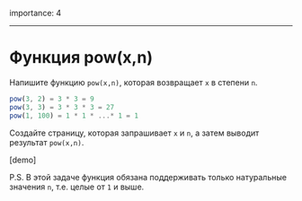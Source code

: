 importance: 4

---

# Функция pow(x,n)

Напишите функцию `pow(x,n)`, которая возвращает `x` в степени `n`.

```js
pow(3, 2) = 3 * 3 = 9
pow(3, 3) = 3 * 3 * 3 = 27
pow(1, 100) = 1 * 1 * ...* 1 = 1
```

Создайте страницу, которая запрашивает `x` и `n`, а затем выводит результат `pow(x,n)`.

[demo]

P.S. В этой задаче функция обязана поддерживать только натуральные значения `n`, т.е. целые от `1` и выше.
